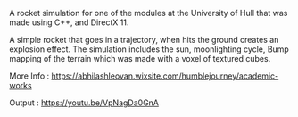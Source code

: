 
A rocket simulation for one of the modules at the University of Hull that was made using C++, and DirectX 11. 

A simple rocket that goes in a trajectory, when hits the ground creates an explosion effect. The simulation includes the sun, moonlighting cycle, 
Bump mapping of the terrain which was made with a voxel of textured cubes.

More Info : https://abhilashleovan.wixsite.com/humblejourney/academic-works

Output : https://youtu.be/VpNagDa0GnA
